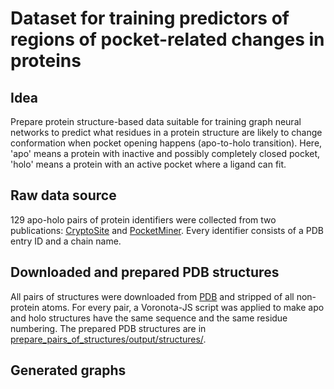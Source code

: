# Dataset for training predictors of regions of pocket-related changes in proteins

## Idea

Prepare protein structure-based data suitable for training graph neural networks to predict
what residues in a protein structure are likely to change conformation when pocket opening happens (apo-to-holo transition).
Here, 'apo' means a protein with inactive and possibly completely closed pocket, 'holo' means a protein with an active pocket where a ligand can fit.

## Raw data source

129 apo-holo pairs of protein identifiers were collected from two publications: [CryptoSite](https://pubmed.ncbi.nlm.nih.gov/26854760/) and [PocketMiner](https://pubmed.ncbi.nlm.nih.gov/36859488/).
Every identifier consists of a PDB entry ID and a chain name.

## Downloaded and prepared PDB structures

All pairs of structures were downloaded from [PDB](https://www.rcsb.org) and stripped of all non-protein atoms.
For every pair, a Voronota-JS script was applied to make apo and holo structures have the same sequence and the same residue numbering.
The prepared PDB structures are in [prepare_pairs_of_structures/output/structures/](prepare_pairs_of_structures/output/structures/).

## Generated graphs


